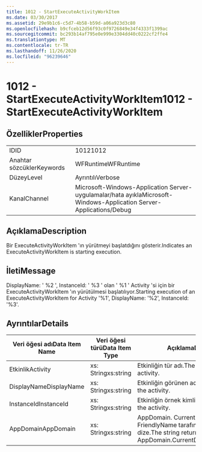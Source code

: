 ```yaml
---
title: 1012 - StartExecuteActivityWorkItem
ms.date: 03/30/2017
ms.assetid: 29e9b1c6-c5d7-4b58-b59d-a06a923d3c80
ms.openlocfilehash: b9cfceb12d56f93c0f9726849e34f4333f1399ac
ms.sourcegitcommit: bc293b14af795e0e999e3304dd40c0222cf2ffe4
ms.translationtype: MT
ms.contentlocale: tr-TR
ms.lasthandoff: 11/26/2020
ms.locfileid: "96239646"
---
```

# <a name="1012---startexecuteactivityworkitem"></a><span data-ttu-id="64d59-102">1012 - StartExecuteActivityWorkItem</span><span class="sxs-lookup"><span data-stu-id="64d59-102">1012 - StartExecuteActivityWorkItem</span></span>

## <a name="properties"></a><span data-ttu-id="64d59-103">Özellikler</span><span class="sxs-lookup"><span data-stu-id="64d59-103">Properties</span></span>  
  
|||  
|-|-|  
|<span data-ttu-id="64d59-104">ID</span><span class="sxs-lookup"><span data-stu-id="64d59-104">ID</span></span>|<span data-ttu-id="64d59-105">1012</span><span class="sxs-lookup"><span data-stu-id="64d59-105">1012</span></span>|  
|<span data-ttu-id="64d59-106">Anahtar sözcükler</span><span class="sxs-lookup"><span data-stu-id="64d59-106">Keywords</span></span>|<span data-ttu-id="64d59-107">WFRuntime</span><span class="sxs-lookup"><span data-stu-id="64d59-107">WFRuntime</span></span>|  
|<span data-ttu-id="64d59-108">Düzey</span><span class="sxs-lookup"><span data-stu-id="64d59-108">Level</span></span>|<span data-ttu-id="64d59-109">Ayrıntılı</span><span class="sxs-lookup"><span data-stu-id="64d59-109">Verbose</span></span>|  
|<span data-ttu-id="64d59-110">Kanal</span><span class="sxs-lookup"><span data-stu-id="64d59-110">Channel</span></span>|<span data-ttu-id="64d59-111">Microsoft-Windows-Application Server-uygulamalar/hata ayıkla</span><span class="sxs-lookup"><span data-stu-id="64d59-111">Microsoft-Windows-Application Server-Applications/Debug</span></span>|  
  
## <a name="description"></a><span data-ttu-id="64d59-112">Açıklama</span><span class="sxs-lookup"><span data-stu-id="64d59-112">Description</span></span>  

 <span data-ttu-id="64d59-113">Bir ExecuteActivityWorkItem 'ın yürütmeyi başlatdığını gösterir.</span><span class="sxs-lookup"><span data-stu-id="64d59-113">Indicates an ExecuteActivityWorkItem is starting execution.</span></span>  
  
## <a name="message"></a><span data-ttu-id="64d59-114">İleti</span><span class="sxs-lookup"><span data-stu-id="64d59-114">Message</span></span>  

 <span data-ttu-id="64d59-115">DisplayName: ' %2 ', InstanceId: ' %3 ' olan ' %1 ' Activity 'si için bir ExecuteActivityWorkItem 'ın yürütülmesi başlatılıyor.</span><span class="sxs-lookup"><span data-stu-id="64d59-115">Starting execution of an ExecuteActivityWorkItem for Activity '%1', DisplayName: '%2', InstanceId: '%3'.</span></span>  
  
## <a name="details"></a><span data-ttu-id="64d59-116">Ayrıntılar</span><span class="sxs-lookup"><span data-stu-id="64d59-116">Details</span></span>  
  
|<span data-ttu-id="64d59-117">Veri öğesi adı</span><span class="sxs-lookup"><span data-stu-id="64d59-117">Data Item Name</span></span>|<span data-ttu-id="64d59-118">Veri öğesi türü</span><span class="sxs-lookup"><span data-stu-id="64d59-118">Data Item Type</span></span>|<span data-ttu-id="64d59-119">Açıklama</span><span class="sxs-lookup"><span data-stu-id="64d59-119">Description</span></span>|  
|--------------------|--------------------|-----------------|  
|<span data-ttu-id="64d59-120">Etkinlik</span><span class="sxs-lookup"><span data-stu-id="64d59-120">Activity</span></span>|<span data-ttu-id="64d59-121">xs: String</span><span class="sxs-lookup"><span data-stu-id="64d59-121">xs:string</span></span>|<span data-ttu-id="64d59-122">Etkinliğin tür adı.</span><span class="sxs-lookup"><span data-stu-id="64d59-122">The type name of the activity.</span></span>|  
|<span data-ttu-id="64d59-123">DisplayName</span><span class="sxs-lookup"><span data-stu-id="64d59-123">DisplayName</span></span>|<span data-ttu-id="64d59-124">xs: String</span><span class="sxs-lookup"><span data-stu-id="64d59-124">xs:string</span></span>|<span data-ttu-id="64d59-125">Etkinliğin görünen adı.</span><span class="sxs-lookup"><span data-stu-id="64d59-125">The display name of the activity.</span></span>|  
|<span data-ttu-id="64d59-126">InstanceId</span><span class="sxs-lookup"><span data-stu-id="64d59-126">InstanceId</span></span>|<span data-ttu-id="64d59-127">xs: String</span><span class="sxs-lookup"><span data-stu-id="64d59-127">xs:string</span></span>|<span data-ttu-id="64d59-128">Etkinliğin örnek kimliği.</span><span class="sxs-lookup"><span data-stu-id="64d59-128">The instance id of the activity.</span></span>|  
|<span data-ttu-id="64d59-129">AppDomain</span><span class="sxs-lookup"><span data-stu-id="64d59-129">AppDomain</span></span>|<span data-ttu-id="64d59-130">xs: String</span><span class="sxs-lookup"><span data-stu-id="64d59-130">xs:string</span></span>|<span data-ttu-id="64d59-131">AppDomain. CurrentDomain. FriendlyName tarafından döndürülen dize.</span><span class="sxs-lookup"><span data-stu-id="64d59-131">The string returned by AppDomain.CurrentDomain.FriendlyName.</span></span>|
